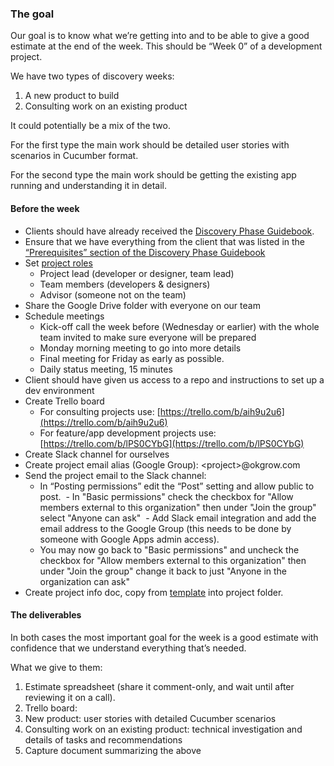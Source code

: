 ### The goal

Our goal is to know what we’re getting into and to be able to give a good estimate at the end of the week. This should be “Week 0” of a development project.

We have two types of discovery weeks:

1. A new product to build
2. Consulting work on an existing product

It could potentially be a mix of the two.

For the first type the main work should be detailed user stories with scenarios in Cucumber format.

For the second type the main work should be getting the existing app running and understanding it in detail.

#### Before the week

- Clients should have already received the [Discovery Phase Guidebook](https://docs.google.com/document/d/14QbXCpRvtPcEJ-TbYPSbJXEJ5xFbS_vOIckGJAUTAV0/edit#).
- Ensure that we have everything from the client that was listed in the [“Prerequisites” section of the Discovery Phase Guidebook](https://docs.google.com/document/d/14QbXCpRvtPcEJ-TbYPSbJXEJ5xFbS_vOIckGJAUTAV0/edit#heading=h.2jz1on9cuw4)
- Set [project roles](https://docs.google.com/spreadsheets/d/1y0o2OXdrx2arENp4BoRtJQojqGGhbRky7CBDIdeggJY/edit#gid=0)
  - Project lead (developer or designer, team lead)
  - Team members (developers & designers)
  - Advisor (someone not on the team)
- Share the Google Drive folder with everyone on our team
- Schedule meetings
  - Kick-off call the week before (Wednesday or earlier) with the whole team invited to make sure everyone will be prepared
  - Monday morning meeting to go into more details
  - Final meeting for Friday as early as possible.
  - Daily status meeting, 15 minutes
- Client should have given us access to a repo and instructions to set up a dev environment
- Create Trello board
  - For consulting projects use: [https://trello.com/b/aih9u2u6](https://trello.com/b/aih9u2u6)
  - For feature/app development projects use: [https://trello.com/b/lPS0CYbG](https://trello.com/b/lPS0CYbG)
- Create Slack channel for ourselves
- Create project email alias (Google Group): &lt;project&gt;@okgrow.com
- Send the project email to the Slack channel:
  - In “Posting permissions” edit the “Post” setting  and allow public to post.
  - In "Basic permissions" check the checkbox for "Allow members external to this organization" then under "Join the group" select "Anyone can ask"
  - Add Slack email integration and add the email address to the Google Group (this needs to be done by someone with Google Apps admin access).
  - You may now go back to "Basic permissions" and uncheck the checkbox for "Allow members external to this organization" then under "Join the group" change it back to just "Anyone in the organization can ask"
- Create project info doc, copy from [template](https://docs.google.com/a/okgrow.com/document/d/1KUVInohhNZxmrlsJw7Ax5MMQraawglGpTo1O-eXJ030/edit) into project folder.

#### The deliverables

In both cases the most important goal for the week is a good estimate with confidence that we understand everything that’s needed.

What we give to them:

1. Estimate spreadsheet (share it comment-only, and wait until after reviewing it on a call).
2. Trello board:
  1. New product: user stories with detailed Cucumber scenarios
  2. Consulting work on an existing product: technical investigation and details of tasks and recommendations
3. Capture document summarizing the above
